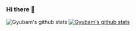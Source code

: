 ### Hi there 👋

<!--
**Gyubam/Gyubam** is a ✨ _special_ ✨ repository because its `README.md` (this file) appears on your GitHub profile.

Here are some ideas to get you started:

- 🔭 I’m currently working on ...
- 🌱 I’m currently learning ...
- 👯 I’m looking to collaborate on ...
- 🤔 I’m looking for help with ...
- 💬 Ask me about ...
- 📫 How to reach me: ...
- 😄 Pronouns: ...
- ⚡ Fun fact: ...
-->


![Gyubam's github stats](https://github-readme-stats.vercel.app/api?username=Gyubam&show_icons=true)
[![Gyubam's github stats](https://github-readme-stats.vercel.app/api/top-langs/?username=Gyubam&show_icons=true&hide_border=true&title_color=004386&icon_color=004386&layout=compact)](https://github.com/Gyubam)
